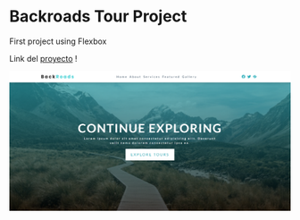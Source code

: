 # Backroads Tour Project

First project using Flexbox

<p>Link del <span>
    <a href="https://the-backroads-tour-project.netlify.app/" target="_blank">proyecto</a>
</span>!</p>

<img src="./images/banner project.png" alt="preview image"/>
